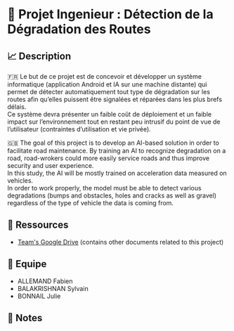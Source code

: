 # 🚗 Projet Ingenieur : Détection de la Dégradation des Routes

## 📈 Description
🇫🇷 Le but de ce projet est de concevoir et développer un système informatique (application Android et IA sur une machine distante) qui permet de détecter
automatiquement tout type de dégradation sur les routes afin qu’elles puissent être signalées et réparées dans
les plus brefs délais.  
Ce système devra présenter un faible coût de déploiement et un faible impact sur l’environnement tout en restant peu intrusif du point de vue de l’utilisateur (contraintes d’utilisation et vie privée).

🇬🇧 The goal of this project is to develop an AI-based solution in order to facilitate road maintenance. By training an AI to recognize degradation on a road, road-wrokers could more easily service roads and thus improve security and user experience.  
In this study, the AI will be mostly trained on acceleration data measured on vehicles.  
In order to work properly, the model must be able to detect various degradations (bumps and obstacles, holes and cracks as well as gravel) regardless of the type of vehicle the data is coming from.

## 📎 Ressources
- [Team's Google Drive](https://drive.google.com/drive/folders/1dDFLU-SnEQWEpOulhKNEzi3xeIAjL_nJ) (contains other documents related to this project)

## 👥 Equipe
- ALLEMAND Fabien
- BALAKRISHNAN Sylvain
- BONNAIL Julie

## 📝 Notes